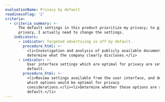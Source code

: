 ```yaml
---
evaluationName: Privacy by default
readinessFlag: '2'
criteria:
  - criteria_summary: >-
      The default settings in this product prioritize my privacy; to give up
      privacy, I actually need to change the settings.
    indicators:
      - indicator: Targeted advertising is off by default.
        procedure_html: >-
          <li>Investigation and analysis of publicly available documentation to
          determine what the company clearly discloses.</li>
      - indicator: >-
          User interface settings which are optimal for privacy are set by
          default.
        procedure_html: >-
          <li>Review settings available from the user interface, and determine
          which options would be optimal for privacy
          considerations.</li><li>Determine whether those options are selected by
          default.</li>
---
```


